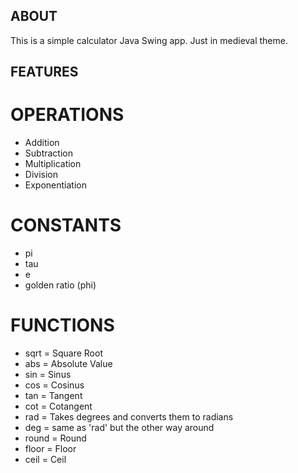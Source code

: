 ## ABOUT

This is a simple calculator Java Swing app. Just in medieval theme.

## FEATURES

# OPERATIONS

- Addition
- Subtraction
- Multiplication
- Division
- Exponentiation

# CONSTANTS

- pi
- tau
- e
- golden ratio (phi)

# FUNCTIONS

- sqrt = Square Root
- abs = Absolute Value
- sin = Sinus
- cos = Cosinus
- tan = Tangent
- cot = Cotangent
- rad = Takes degrees and converts them to radians
- deg = same as 'rad' but the other way around
- round = Round
- floor = Floor
- ceil = Ceil
